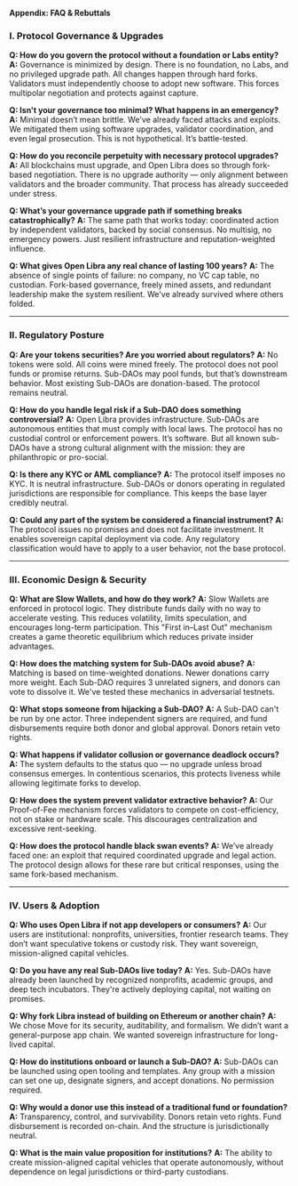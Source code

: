 
**Appendix: FAQ & Rebuttals**

### I. Protocol Governance & Upgrades

**Q: How do you govern the protocol without a foundation or Labs entity?**
**A:** Governance is minimized by design. There is no foundation, no Labs, and no privileged upgrade path. All changes happen through hard forks. Validators must independently choose to adopt new software. This forces multipolar negotiation and protects against capture.

**Q: Isn't your governance too minimal? What happens in an emergency?**
**A:** Minimal doesn’t mean brittle. We've already faced attacks and exploits. We mitigated them using software upgrades, validator coordination, and even legal prosecution. This is not hypothetical. It’s battle-tested.

**Q: How do you reconcile perpetuity with necessary protocol upgrades?**
**A:** All blockchains must upgrade, and Open Libra does so through fork-based negotiation. There is no upgrade authority — only alignment between validators and the broader community. That process has already succeeded under stress.

**Q: What’s your governance upgrade path if something breaks catastrophically?**
**A:** The same path that works today: coordinated action by independent validators, backed by social consensus. No multisig, no emergency powers. Just resilient infrastructure and reputation-weighted influence.

**Q: What gives Open Libra any real chance of lasting 100 years?**
**A:** The absence of single points of failure: no company, no VC cap table, no custodian. Fork-based governance, freely mined assets, and redundant leadership make the system resilient. We've already survived where others folded.

---

### II. Regulatory Posture

**Q: Are your tokens securities? Are you worried about regulators?**
**A:** No tokens were sold. All coins were mined freely. The protocol does not pool funds or promise returns. Sub-DAOs may pool funds, but that’s downstream behavior. Most existing Sub-DAOs are donation-based. The protocol remains neutral.

**Q: How do you handle legal risk if a Sub-DAO does something controversial?**
**A:** Open Libra provides infrastructure. Sub-DAOs are autonomous entities that must comply with local laws. The protocol has no custodial control or enforcement powers. It’s software. But all known sub-DAOs have a strong cultural alignment with the mission: they are philanthropic or pro-social.

**Q: Is there any KYC or AML compliance?**
**A:** The protocol itself imposes no KYC. It is neutral infrastructure. Sub-DAOs or donors operating in regulated jurisdictions are responsible for compliance. This keeps the base layer credibly neutral.

**Q: Could any part of the system be considered a financial instrument?**
**A:** The protocol issues no promises and does not facilitate investment. It enables sovereign capital deployment via code. Any regulatory classification would have to apply to a user behavior, not the base protocol.

---

### III. Economic Design & Security

**Q: What are Slow Wallets, and how do they work?**
**A:** Slow Wallets are enforced in protocol logic. They distribute funds daily with no way to accelerate vesting. This reduces volatility, limits speculation, and encourages long-term participation. This "First in–Last Out" mechanism creates a game theoretic equilibrium which reduces private insider advantages.

**Q: How does the matching system for Sub-DAOs avoid abuse?**
**A:** Matching is based on time-weighted donations. Newer donations carry more weight. Each Sub-DAO requires 3 unrelated signers, and donors can vote to dissolve it. We've tested these mechanics in adversarial testnets.

**Q: What stops someone from hijacking a Sub-DAO?**
**A:** A Sub-DAO can't be run by one actor. Three independent signers are required, and fund disbursements require both donor and global approval. Donors retain veto rights.

**Q: What happens if validator collusion or governance deadlock occurs?**
**A:** The system defaults to the status quo — no upgrade unless broad consensus emerges. In contentious scenarios, this protects liveness while allowing legitimate forks to develop.

**Q: How does the system prevent validator extractive behavior?**
**A:** Our Proof-of-Fee mechanism forces validators to compete on cost-efficiency, not on stake or hardware scale. This discourages centralization and excessive rent-seeking.

**Q: How does the protocol handle black swan events?**
**A:** We’ve already faced one: an exploit that required coordinated upgrade and legal action. The protocol design allows for these rare but critical responses, using the same fork-based mechanism.

---

### IV. Users & Adoption

**Q: Who uses Open Libra if not app developers or consumers?**
**A:** Our users are institutional: nonprofits, universities, frontier research teams. They don’t want speculative tokens or custody risk. They want sovereign, mission-aligned capital vehicles.

**Q: Do you have any real Sub-DAOs live today?**
**A:** Yes. Sub-DAOs have already been launched by recognized nonprofits, academic groups, and deep tech incubators. They're actively deploying capital, not waiting on promises.

**Q: Why fork Libra instead of building on Ethereum or another chain?**
**A:** We chose Move for its security, auditability, and formalism. We didn’t want a general-purpose app chain. We wanted sovereign infrastructure for long-lived capital.

**Q: How do institutions onboard or launch a Sub-DAO?**
**A:** Sub-DAOs can be launched using open tooling and templates. Any group with a mission can set one up, designate signers, and accept donations. No permission required.

**Q: Why would a donor use this instead of a traditional fund or foundation?**
**A:** Transparency, control, and survivability. Donors retain veto rights. Fund disbursement is recorded on-chain. And the structure is jurisdictionally neutral.

**Q: What is the main value proposition for institutions?**
**A:** The ability to create mission-aligned capital vehicles that operate autonomously, without dependence on legal jurisdictions or third-party custodians.
